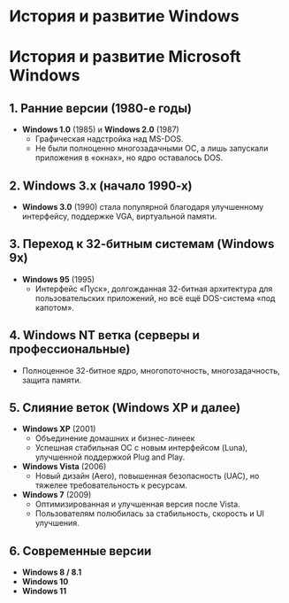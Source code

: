 # История и развитие Windows

# История и развитие Microsoft Windows

## 1. Ранние версии (1980-е годы)
- **Windows 1.0** (1985) и **Windows 2.0** (1987)  
  - Графическая надстройка над MS-DOS.  
  - Не были полноценно многозадачными ОС, а лишь запускали приложения в «окнах», но ядро оставалось DOS.

## 2. Windows 3.x (начало 1990-х)
- **Windows 3.0** (1990) стала популярной благодаря улучшенному интерфейсу, поддержке VGA, виртуальной памяти.  

## 3. Переход к 32-битным системам (Windows 9x)
- **Windows 95** (1995)  
  - Интерфейс «Пуск», долгожданная 32-битная архитектура для пользовательских приложений, но всё ещё DOS-система «под капотом».  


## 4. Windows NT ветка (серверы и профессиональные)
  - Полноценное 32-битное ядро, многопоточность, многозадачность, защита памяти.  

## 5. Слияние веток (Windows XP и далее)
- **Windows XP** (2001)  
  - Объединение домашних и бизнес-линеек
  - Успешная стабильная ОС с новым интерфейсом (Luna), улучшенной поддержкой Plug and Play.  
- **Windows Vista** (2006)  
  - Новый дизайн (Aero), повышенная безопасность (UAC), но тяжелее требовательность к ресурсам.  
- **Windows 7** (2009)  
  - Оптимизированная и улучшенная версия после Vista.  
  - Пользователям полюбилась за стабильность, скорость и UI улучшения.

## 6. Современные версии
- **Windows 8 / 8.1**  
- **Windows 10**
- **Windows 11** 
